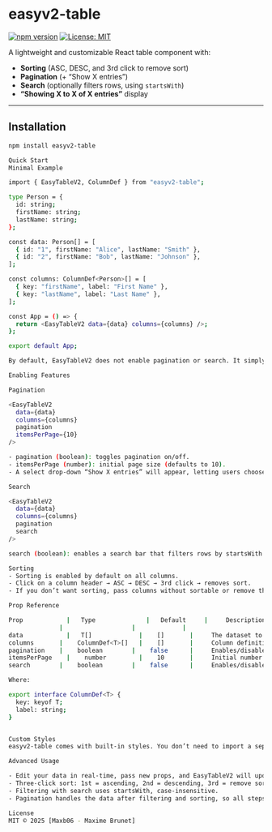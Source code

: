 # easyv2-table

[![npm version](https://img.shields.io/npm/v/easyv2-table.svg)](https://www.npmjs.com/package/easyv2-table)
[![License: MIT](https://img.shields.io/badge/license-MIT-blue.svg)](https://opensource.org/licenses/MIT)

A lightweight and customizable React table component with:
- **Sorting** (ASC, DESC, and 3rd click to remove sort)
- **Pagination** (+ “Show X entries”)
- **Search** (optionally filters rows, using `startsWith`)
- **“Showing X to X of X entries”** display

---

## Installation

```bash
npm install easyv2-table

Quick Start
Minimal Example

import { EasyTableV2, ColumnDef } from "easyv2-table";

type Person = {
  id: string;
  firstName: string;
  lastName: string;
};

const data: Person[] = [
  { id: "1", firstName: "Alice", lastName: "Smith" },
  { id: "2", firstName: "Bob", lastName: "Johnson" },
];

const columns: ColumnDef<Person>[] = [
  { key: "firstName", label: "First Name" },
  { key: "lastName", label: "Last Name" },
];

const App = () => {
  return <EasyTableV2 data={data} columns={columns} />;
};

export default App;

By default, EasyTableV2 does not enable pagination or search. It simply displays your data in a table.

Enabling Features

Pagination

<EasyTableV2 
  data={data} 
  columns={columns} 
  pagination 
  itemsPerPage={10}
/>

- pagination (boolean): toggles pagination on/off.
- itemsPerPage (number): initial page size (defaults to 10).
- A select drop-down “Show X entries” will appear, letting users choose 5,10,25,50,100 entries.

Search

<EasyTableV2 
  data={data} 
  columns={columns}
  pagination
  search
/>

search (boolean): enables a search bar that filters rows by startsWith on any column.

Sorting
- Sorting is enabled by default on all columns.
- Click on a column header → ASC → DESC → 3rd click → removes sort.
- If you don’t want sorting, pass columns without sortable or remove the logic from the code if you prefer.

Prop Reference

Prop	        |   Type	          |   Default	  |     Description
              |                   |             |
data	        |   T[]	            |    []	      |     The dataset to be displayed
columns	      |    ColumnDef<T>[]	|    []	      |     Column definitions
pagination	  |    boolean	      |    false	  |     Enables/disables pagination
itemsPerPage	|    number	        |    10	      |     Initial number of items per page
search	      |    boolean	      |    false	  |     Enables/disables the built-in search bar

Where:

export interface ColumnDef<T> {
  key: keyof T;
  label: string;
}


Custom Styles
easyv2-table comes with built-in styles. You don’t need to import a separate CSS file. If you want to override the default appearance, simply add your own custom CSS rules or inline styles targeting .easyv2-... class names.

Advanced Usage

- Edit your data in real-time, pass new props, and EasyTableV2 will update automatically.
- Three-click sort: 1st = ascending, 2nd = descending, 3rd = remove sort.
- Filtering with search uses startsWith, case-insensitive.
- Pagination handles the data after filtering and sorting, so all steps are chained logically.

License
MIT © 2025 [Maxb06 - Maxime Brunet]